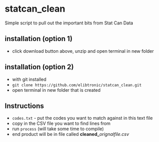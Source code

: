 # statcan_clean
Simple script to pull out the important bits from Stat Can Data

## installation (option 1)
- click download button above, unzip and open terminal in new folder

## installation (option 2)
- with git installed
- `git clone https://github.com/elibtronic/statcan_clean.git`
- open terminal in new folder that is created

## Instructions
- `codes.txt` - put the codes you want to match against in this text file
- copy in the CSV file you want to find lines from
- run `process` (will take some time to compile)
- end product will be in file called **cleaned_**_orignalfile.csv_
